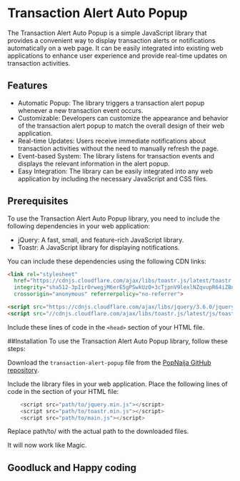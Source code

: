 # Transaction Alert Auto Popup

The Transaction Alert Auto Popup is a simple JavaScript library that provides a convenient way to display transaction alerts or notifications automatically on a web page. It can be easily integrated into existing web applications to enhance user experience and provide real-time updates on transaction activities.

## Features
- Automatic Popup: The library triggers a transaction alert popup whenever a new transaction event occurs.
- Customizable: Developers can customize the appearance and behavior of the transaction alert popup to match the overall design of their web application.
- Real-time Updates: Users receive immediate notifications about transaction activities without the need to manually refresh the page.
- Event-based System: The library listens for transaction events and displays the relevant information in the alert popup.
- Easy Integration: The library can be easily integrated into any web application by including the necessary JavaScript and CSS files.

## Prerequisites
To use the Transaction Alert Auto Popup library, you need to include the following dependencies in your web application:

- jQuery: A fast, small, and feature-rich JavaScript library.
- Toastr: A JavaScript library for displaying notifications.

You can include these dependencies using the following CDN links:

```HTML
<link rel="stylesheet"
  href="https://cdnjs.cloudflare.com/ajax/libs/toastr.js/latest/toastr.css"
  integrity="sha512-3pIirOrwegjM6erE5gPSwkUzO+3cTjpnV9lexlNZqvupR64iZBnOOTiiLPb9M36zpMScbmUNIcHUqKD47M719g=="
  crossorigin="anonymous" referrerpolicy="no-referrer">

<script src="https://cdnjs.cloudflare.com/ajax/libs/jquery/3.6.0/jquery.min.js"></script>
<script src="//cdnjs.cloudflare.com/ajax/libs/toastr.js/latest/js/toastr.min.js"></script>
```

Include these lines of code in the `<head>` section of your HTML file.

##Installation
To use the Transaction Alert Auto Popup library, follow these steps:

Download the `transaction-alert-popup` file from the <a href="https://github.com/Colorado4Sure/transaction-alert-popup" target="_blank"> PopNaija GitHub repository</a>.

Include the library files in your web application. Place the following lines of code in the <head> section of your HTML file:

```JAVASCRIPT
    <script src="path/to/jquery.min.js"></script>
    <script src="path/to/toastr.min.js"></script>
    <script src="path/to/main.js"></script>
  ```
  
Replace path/to/ with the actual path to the downloaded files.
  
  It will now work like Magic.
  
  ## Goodluck and Happy coding



